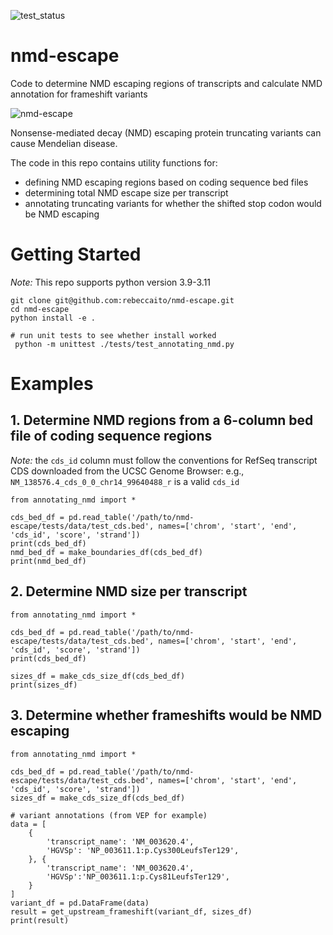 ![test_status](https://github.com/ritorene/nmd-escape/actions/workflows/ci_build_and_test.yml/badge.svg?branch=main)

# nmd-escape
Code to determine NMD escaping regions of transcripts and calculate NMD annotation for frameshift variants

![nmd-escape](https://github.com/ritorene/nmd-escape/blob/main/images/nmd.png?raw=true)

Nonsense-mediated decay (NMD) escaping protein truncating variants can cause Mendelian disease.

The code in this repo contains utility functions for:
* defining NMD escaping regions based on coding sequence bed files
* determining total NMD escape size per transcript
* annotating truncating variants for whether the shifted stop codon would be NMD escaping


# Getting Started
*Note:* This repo supports python version 3.9-3.11
```
git clone git@github.com:rebeccaito/nmd-escape.git
cd nmd-escape
python install -e .

# run unit tests to see whether install worked
 python -m unittest ./tests/test_annotating_nmd.py
```

# Examples
## 1. Determine NMD regions from a 6-column bed file of coding sequence regions
*Note:* the `cds_id` column must follow the conventions for RefSeq transcript CDS downloaded from the UCSC Genome Browser:
e.g., `NM_138576.4_cds_0_0_chr14_99640488_r` is a valid `cds_id` 
```
from annotating_nmd import * 

cds_bed_df = pd.read_table('/path/to/nmd-escape/tests/data/test_cds.bed', names=['chrom', 'start', 'end', 'cds_id', 'score', 'strand'])
print(cds_bed_df)
nmd_bed_df = make_boundaries_df(cds_bed_df)
print(nmd_bed_df)
```

## 2. Determine NMD size per transcript
```
from annotating_nmd import * 

cds_bed_df = pd.read_table('/path/to/nmd-escape/tests/data/test_cds.bed', names=['chrom', 'start', 'end', 'cds_id', 'score', 'strand'])
print(cds_bed_df)

sizes_df = make_cds_size_df(cds_bed_df)
print(sizes_df)
```

## 3. Determine whether frameshifts would be NMD escaping
```
from annotating_nmd import * 

cds_bed_df = pd.read_table('/path/to/nmd-escape/tests/data/test_cds.bed', names=['chrom', 'start', 'end', 'cds_id', 'score', 'strand'])
sizes_df = make_cds_size_df(cds_bed_df)

# variant annotations (from VEP for example)
data = [
    {
        'transcript_name': 'NM_003620.4',
        'HGVSp': 'NP_003611.1:p.Cys300LeufsTer129',
    }, {
        'transcript_name': 'NM_003620.4',
        'HGVSp':'NP_003611.1:p.Cys81LeufsTer129',
    }
]
variant_df = pd.DataFrame(data)
result = get_upstream_frameshift(variant_df, sizes_df)
print(result)
```

